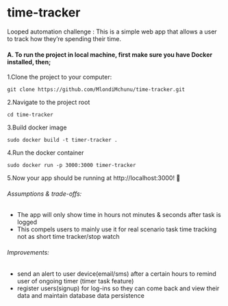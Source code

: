 # time-tracker
Looped automation challenge :
This is a simple web app that allows a user to track how they’re spending their time.

#### A. To run the project in local machine, first make sure you have Docker installed, then;

1.Clone the project to your computer:

    git clone https://github.com/MlondiMchunu/time-tracker.git

2.Navigate to the project root 
 
    cd time-tracker

3.Build docker image

    sudo docker build -t timer-tracker .

4.Run the docker container

    sudo docker run -p 3000:3000 timer-tracker

5.Now your app should be running at http://localhost:3000! 🚀



###### Assumptions & trade-offs:
 - The app will only show time in hours not minutes & seconds after task is logged
 - This compels users to mainly use it for real scenario task time tracking not as short time tracker/stop watch

 ###### Improvements:
  - send an alert to user device(email/sms) after a certain hours to remind user of ongoing timer (timer task feature)
  - register users(signup) for log-ins so they can come back and view their data and maintain database data persistence
